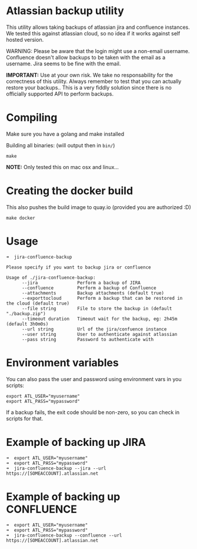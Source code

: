 # Atlassian backup utility

This utility allows taking backups of atlassian jira and confluence instances.
We tested this against atlassian cloud, so no idea if it works against self hosted version.

WARNING: Please be aware that the login might use a non-email username. 
Confluence doesn't allow backups to be taken with the email as a username. 
Jira seems to be fine with the email.

**IMPORTANT:** Use at your own risk. 
We take no responsability for the correctness of this utility. 
Always remember to test that you can actually restore your backups..
This is a very fiddly solution since there is no officially supported API to perform backups.


# Compiling

Make sure you have a golang and make installed

Building all binaries: (will output then in `bin/`)

```
make
```

**NOTE:** Only tested this on mac osx and linux...

# Creating the docker build

This also pushes the build image to quay.io (provided you are authorized :D)

```
make docker
```

# Usage

```
➜  jira-confluence-backup

Please specify if you want to backup jira or confluence

Usage of ./jira-confluence-backup:
      --jira               Perform a backup of JIRA
      --confluence         Perform a backup of Confluence
      --attachments        Backup attachments (default true)
      --exporttocloud      Perform a backup that can be restored in the cloud (default true)
      --file string        File to store the backup in (default "./backup.zip")
      --timeout duration   Timeout wait for the backup, eg: 2h45m (default 3h0m0s)
      --url string         Url of the jira/confuence instance
      --user string        User to authenticate against atlassian
      --pass string        Password to authenticate with

```

# Environment variables

You can also pass the user and password using environment vars in you scripts:

```
export ATL_USER="myusername"
export ATL_PASS="mypassword"
```

If a backup fails, the exit code should be non-zero, so you can check in scripts for that.


# Example of backing up JIRA

```
➜  export ATL_USER="myusername"
➜  export ATL_PASS="mypassword"
➜  jira-confluence-backup --jira --url https://[SOMEACCOUNT].atlassian.net
```

# Example of backing up CONFLUENCE

```
➜  export ATL_USER="myusername"
➜  export ATL_PASS="mypassword"
➜  jira-confluence-backup --confluence --url https://[SOMEACCOUNT].atlassian.net
```
